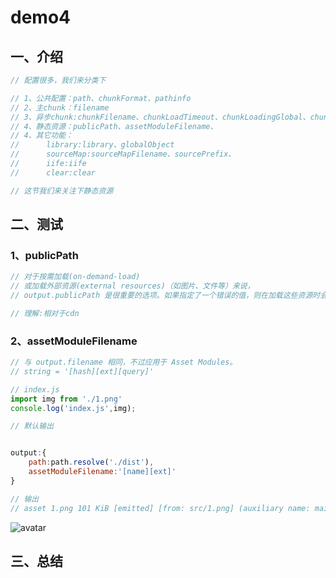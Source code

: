 # demo4

## 一、介绍
```js
// 配置很多，我们来分类下

// 1、公共配置：path、chunkFormat、pathinfo
// 2、主chunk：filename
// 3、异步chunk:chunkFilename、chunkLoadTimeout、chunkLoadingGlobal、chunkLoading、crossOriginLoading、charset、scriptType
// 4、静态资源：publicPath、assetModuleFilename、
// 4、其它功能：
//      library:library、globalObject
//      sourceMap:sourceMapFilename、sourcePrefix、
//      iife:iife
//      clear:clear

// 这节我们来关注下静态资源
```

## 二、测试

### 1、publicPath
```js
// 对于按需加载(on-demand-load)
// 或加载外部资源(external resources)（如图片、文件等）来说，
// output.publicPath 是很重要的选项。如果指定了一个错误的值，则在加载这些资源时会收到 404 错误

// 理解:相对于cdn
```

### 2、assetModuleFilename
```js
// 与 output.filename 相同，不过应用于 Asset Modules。
// string = '[hash][ext][query]'

// index.js
import img from './1.png'
console.log('index.js',img);

// 默认输出


output:{
    path:path.resolve('./dist'),
    assetModuleFilename:'[name][ext]'
}

// 输出
// asset 1.png 101 KiB [emitted] [from: src/1.png] (auxiliary name: main)
```
![avatar](webpack_output_demo4_assetModuleFilename.png)

## 三、总结